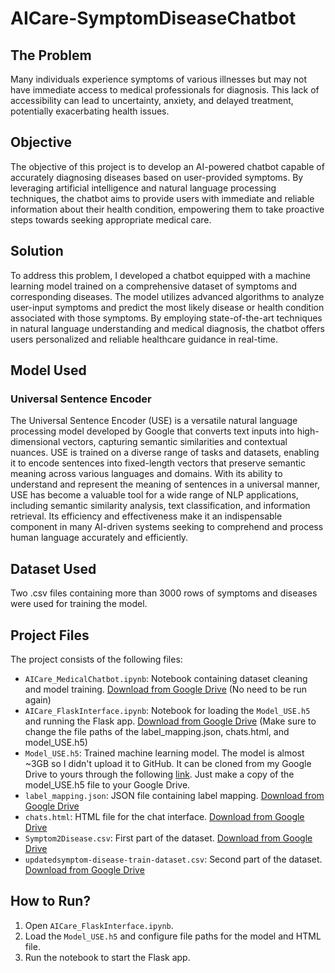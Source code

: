 # AICare-SymptomDiseaseChatbot

## The Problem

Many individuals experience symptoms of various illnesses but may not have immediate access to medical professionals for diagnosis. This lack of accessibility can lead to uncertainty, anxiety, and delayed treatment, potentially exacerbating health issues.

## Objective

The objective of this project is to develop an AI-powered chatbot capable of accurately diagnosing diseases based on user-provided symptoms. By leveraging artificial intelligence and natural language processing techniques, the chatbot aims to provide users with immediate and reliable information about their health condition, empowering them to take proactive steps towards seeking appropriate medical care.

## Solution

To address this problem, I developed a chatbot equipped with a machine learning model trained on a comprehensive dataset of symptoms and corresponding diseases. The model utilizes advanced algorithms to analyze user-input symptoms and predict the most likely disease or health condition associated with those symptoms. By employing state-of-the-art techniques in natural language understanding and medical diagnosis, the chatbot offers users personalized and reliable healthcare guidance in real-time.

## Model Used

### Universal Sentence Encoder

The Universal Sentence Encoder (USE) is a versatile natural language processing model developed by Google that converts text inputs into high-dimensional vectors, capturing semantic similarities and contextual nuances. USE is trained on a diverse range of tasks and datasets, enabling it to encode sentences into fixed-length vectors that preserve semantic meaning across various languages and domains. With its ability to understand and represent the meaning of sentences in a universal manner, USE has become a valuable tool for a wide range of NLP applications, including semantic similarity analysis, text classification, and information retrieval. Its efficiency and effectiveness make it an indispensable component in many AI-driven systems seeking to comprehend and process human language accurately and efficiently.

## Dataset Used

Two .csv files containing more than 3000 rows of symptoms and diseases were used for training the model.

## Project Files

The project consists of the following files:

- `AICare_MedicalChatbot.ipynb`: Notebook containing dataset cleaning and model training. [Download from Google Drive](https://drive.google.com/file/d/1Y4Ki3tZjckF7MBO8qWoYQWiwzhrkM8ld/view?usp=sharing) (No need to be run again)
- `AICare_FlaskInterface.ipynb`: Notebook for loading the `Model_USE.h5` and running the Flask app. [Download from Google Drive](https://drive.google.com/file/d/1DbryDoV-AP4d0gv42_mZ03FsnzhcFRCs/view?usp=sharing) (Make sure to change the file paths of the label_mapping.json, chats.html, and model_USE.h5)
- `Model_USE.h5`: Trained machine learning model. The model is almost ~3GB so I didn't upload it to GitHub. It can be cloned from my Google Drive to yours through the following [link](https://drive.google.com/file/d/1LFo8ugjzGwx6GG8MoqgoXa699r8llBY4/view?usp=drive_link). Just make a copy of the model_USE.h5 file to your Google Drive.
- `label_mapping.json`: JSON file containing label mapping. [Download from Google Drive](https://drive.google.com/file/d/1C3u1qMGdJQwckcZTwCRO3rQXnfz-DoqV/view?usp=sharing)
- `chats.html`: HTML file for the chat interface. [Download from Google Drive](https://drive.google.com/file/d/1eqTItxy-WGx-GjO5NN-RUQUnQmQnU6Af/view?usp=sharing)
- `Symptom2Disease.csv`: First part of the dataset. [Download from Google Drive](https://drive.google.com/file/d/1-7Nrpceeiz-AS3rU3HGruXCen6QBlqOf/view?usp=drive_link)
-  `updatedsymptom-disease-train-dataset.csv`: Second part of the dataset. [Download from Google Drive](https://drive.google.com/file/d/13X4K84nBCzyYA47U4PEAWtYXueoXThzS/view?usp=drive_link)
## How to Run?

1. Open `AICare_FlaskInterface.ipynb`.
2. Load the `Model_USE.h5` and configure file paths for the model and HTML file.
3. Run the notebook to start the Flask app.
